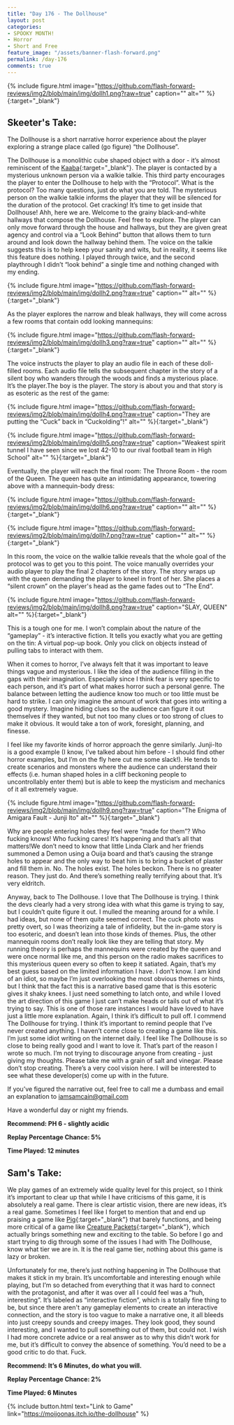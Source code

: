 ```yaml
---
title: "Day 176 - The Dollhouse"
layout: post
categories:
- SPOOKY MONTH!
- Horror
- Short and Free
feature_image: "/assets/banner-flash-forward.png"
permalink: /day-176
comments: true
---
```


{% include figure.html image="https://github.com/flash-forward-reviews/img2/blob/main/img/dollh1.png?raw=true" caption="" alt="" %}{:target="_blank"}

## Skeeter's Take:

The Dollhouse is a short narrative horror experience about the player exploring a strange place called (go figure) “the Dollhouse”. 

The Dollhouse is a monolithic cube shaped object with a door - it’s almost reminiscent of the [Kaaba](https://en.wikipedia.org/wiki/Kaaba){:target="_blank"}. The player is contacted by a mysterious unknown person via a walkie talkie. This third party encourages the player to enter the Dollhouse to help with the “Protocol”. What is the protocol? Too many questions, just do what you are told. 
The mysterious person on the walkie talkie informs the player that they will be silenced for the duration of the protocol. Get cracking! It’s time to get inside that Dollhouse!
Ahh, here we are. Welcome to the grainy black-and-white hallways that compose the Dollhouse. Feel free to explore. The player can only move forward through the house and hallways, but they are given great agency and control via a “Look Behind” button that allows them to turn around and look down the hallway behind them. The voice on the talkie suggests this is to help keep your sanity and wits, but in reality, it seems like this feature does nothing. I played through twice, and the second playthrough I didn’t “look behind” a single time and nothing changed with my ending.

{% include figure.html image="https://github.com/flash-forward-reviews/img2/blob/main/img/dollh2.png?raw=true" caption="" alt="" %}{:target="_blank"}

As the player explores the narrow and bleak hallways, they will come across a few rooms that contain odd looking mannequins: 

{% include figure.html image="https://github.com/flash-forward-reviews/img2/blob/main/img/dollh3.png?raw=true" caption="" alt="" %}{:target="_blank"}

The voice instructs the player to play an audio file in each of these doll-filled rooms. Each audio file tells the subsequent chapter in the story of a silent boy who wanders through the woods and finds a mysterious place. It’s the player.The boy is the player. The story is about you and that story is as esoteric as the rest of the game: 

{% include figure.html image="https://github.com/flash-forward-reviews/img2/blob/main/img/dollh4.png?raw=true" caption="They are putting the “Cuck” back in “Cuckolding”!" alt="" %}{:target="_blank"}

{% include figure.html image="https://github.com/flash-forward-reviews/img2/blob/main/img/dollh5.png?raw=true" caption="Weakest spirit tunnel I have seen since we lost 42-10 to our rival football team in High School" alt="" %}{:target="_blank"}

Eventually, the player will reach the final room: The Throne Room - the room of the Queen. The queen has quite an intimidating appearance, towering above with a mannequin-body dress: 

{% include figure.html image="https://github.com/flash-forward-reviews/img2/blob/main/img/dollh6.png?raw=true" caption="" alt="" %}{:target="_blank"}

{% include figure.html image="https://github.com/flash-forward-reviews/img2/blob/main/img/dollh7.png?raw=true" caption="" alt="" %}{:target="_blank"}

In this room, the voice on the walkie talkie reveals that the whole goal of the protocol was to get you to this point. The voice manually overrides your audio player to play the final 2 chapters of the story. The story wraps up with the queen demanding the player to kneel in front of her. She places a “silent crown” on the player's head as the game fades out to “The End”. 

{% include figure.html image="https://github.com/flash-forward-reviews/img2/blob/main/img/dollh8.png?raw=true" caption="SLAY, QUEEN" alt="" %}{:target="_blank"}


This is a tough one for me. I won’t complain about the nature of the “gameplay” - it’s interactive fiction. It tells you exactly what you are getting on the tin: A virtual pop-up book. Only you click on objects instead of pulling tabs to interact with them. 

When it comes to horror, I’ve always felt that it was important to leave things vague and mysterious. I like the idea of the audience filling in the gaps with their imagination. Especially since I think fear is very specific to each person, and it’s part of what makes horror such a personal genre. 
The balance between letting the audience know too much or too little must be hard to strike. I can only imagine the amount of work that goes into writing a good mystery. Imagine hiding clues so the audience can figure it out themselves if they wanted, but not too many clues or too strong of clues to make it obvious. It would take a ton of work, foresight, planning, and finesse. 

I feel like my favorite kinds of horror approach the genre similarly. Junji-Ito is a good example (I know, I’ve talked about him before - I should find other horror examples, but I’m on the fly here cut me some slack!). He tends to create scenarios and monsters where the audience can understand their effects (i.e. human shaped holes in a cliff beckoning people to uncontrollably enter them) but is able to keep the mysticism and mechanics of it all extremely vague. 

{% include figure.html image="https://github.com/flash-forward-reviews/img2/blob/main/img/dollh9.png?raw=true" caption="The Enigma of Amigara Fault - Junji Ito" alt="" %}{:target="_blank"}

Why are people entering holes they feel were “made for them”? Who fucking knows! Who fucking cares! It’s happening and that’s all that matters!We don’t need to know that little Linda Clark and her friends summoned a Demon using a Ouija board and that’s causing the strange holes to appear and the only way to beat him is to bring a bucket of plaster and fill them in. No. The holes exist. The holes beckon. There is no greater reason. They just do. And there’s something really terrifying about that. It’s very eldritch. 

Anyway, back to The Dollhouse. I love that The Dollhouse is trying. I think the devs clearly had a very strong idea with what this game is trying to say, but I couldn’t quite figure it out. 
I mulled the meaning around for a while. I had ideas, but none of them quite seemed correct. The cuck photo was pretty overt, so I was theorizing a tale of infidelity, but the in-game story is too esoteric, and doesn’t lean into those kinds of themes. Plus, the other mannequin rooms don’t really look like they are telling that story. 
My running theory is perhaps the mannequins were created by the queen and were once normal like me, and this person on the radio makes sacrifices to this mysterious queen every so often to keep it satiated. Again, that’s my best guess based on the limited information I have. I don’t know. 
I am kind of an idiot, so maybe I’m just overlooking the most obvious themes or hints, but I think that the fact this is a narrative based game that is this esoteric gives it shaky knees. I just need something to latch onto, and while I loved the art direction of this game I just can’t make heads or tails out of what it’s trying to say. This is one of those rare instances I would have loved to have just a little more explanation. Again, I think it’s difficult to pull off. I commend The Dollhouse for trying. I think it’s important to remind people that I’ve never created anything. I haven’t come close to creating a game like this. I’m just some idiot writing on the internet daily. I feel like The Dollhouse is so close to being really good and I want to love it. That’s part of the reason I wrote so much. I’m not trying to discourage anyone from creating - just giving my thoughts. Please take me with a grain of salt and vinegar. Please don’t stop creating. There’s a very cool vision here. I will be interested to see what these developer(s) come up with in the future. 

If you’ve figured the narrative out, feel free to call me a dumbass and email an explanation to iamsamcain@gmail.com 

Have a wonderful day or night my friends.

**Recommend: PH 6 - slightly acidic**

**Replay Percentage Chance: 5%**

**Time Played: 12 minutes** 

## Sam's Take:

We play games of an extremely wide quality level for this project, so I think it’s important to clear up that while I have criticisms of this game, it is absolutely a real game. There is clear artistic vision, there are new ideas, it’s a real game. Sometimes I feel like I forget to mention that and end up praising a game like [Pig](https://flash-forward-reviews.github.io/day-4){:target="_blank"} that barely functions, and being more critical of a game like [Creature Packets](https://flash-forward-reviews.github.io/day-162){:target="_blank"}, which actually brings something new and exciting to the table. So before I go and start trying to dig through some of the issues I had with The Dollhouse, know what tier we are in. It is the real game tier, nothing about this game is lazy or broken.

Unfortunately for me, there’s just nothing happening in The Dollhouse that makes it stick in my brain. It’s uncomfortable and interesting enough while playing, but I’m so detached from everything that it was hard to connect with the protagonist, and after it was over all I could feel was a “huh, interesting”. It’s labeled as “interactive fiction”, which is a totally fine thing to be, but since there aren't any gameplay elements to create an interactive connection, and the story is too vague to make a narrative one, it all bleeds into just creepy sounds and creepy images. They look good, they sound interesting, and I wanted to pull something out of them, but could not. I wish I had more concrete advice or a real answer as to why this didn’t work for me, but it’s difficult to convey the absence of something. You’d need to be a good critic to do that. Fuck.

**Recommend: It’s 6 Minutes, do what you will.** 

**Replay Percentage Chance: 2%**

**Time Played: 6 Minutes**

{% include button.html text="Link to Game" link="https://moijoonas.itch.io/the-dollhouse" %}